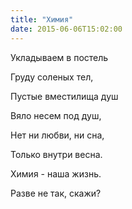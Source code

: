 ```yaml
---
title: "Химия"
date: 2015-06-06T15:02:00
---
```


Укладываем в постель

Груду соленых тел,

Пустые вместилища душ

Вяло несем под душ,



Нет ни любви, ни сна,

Только внутри весна.

Химия - наша жизнь.

Разве не так, скажи?
